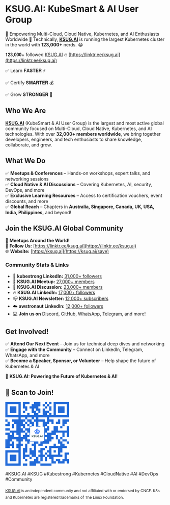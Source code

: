 # KSUG.AI: KubeSmart & AI User Group  
🚀 Empowering Multi-Cloud, Cloud Native, Kubernetes, and AI Enthusiasts Worldwide 🚀 Technically, **[KSUG.AI](https://ksug.ai)** is running the largest Kubernetes cluster in the world with **123,000+** nerds. 😂 

𝟏𝟐𝟑,𝟎𝟎𝟎+ followed [KSUG.AI](https://ksug.ai) 🔥 [https://linktr.ee/ksug.ai](https://linktr.ee/ksug.ai)

✅ Learn 𝐅𝐀𝐒𝐓𝐄𝐑 ⚡

✅ Certify 𝐒𝐌𝐀𝐑𝐓𝐄𝐑 💰

✅ Grow 𝐒𝐓𝐑𝐎𝐍𝐆𝐄𝐑 💪

## Who We Are  
**[KSUG.AI](https://ksug.ai)** (KubeSmart & AI User Group) is the largest and most active global community focused on Multi-Cloud, Cloud Native, Kubernetes, and AI technologies. With over **32,000+ members worldwide**, we bring together developers, engineers, and tech enthusiasts to share knowledge, collaborate, and grow.

## What We Do  
✅ **Meetups & Conferences** – Hands-on workshops, expert talks, and networking sessions  
✅ **Cloud Native & AI Discussions** – Covering Kubernetes, AI, security, DevOps, and more  
✅ **Exclusive Learning Resources** – Access to certification vouchers, event discounts, and more  
✅ **Global Reach** – Chapters in **Australia, Singapore, Canada, UK, USA, India, Philippines,** and beyond!  

## Join the KSUG.AI Global Community  
📍 **Meetups Around the World!**  
📢 **Follow Us:** [https://linktr.ee/ksug.ai](https://linktr.ee/ksug.ai)  
🌐 **Website:** [https://ksug.ai](https://ksug.ai/save)  

### **Community Stats & Links**  
- 🔗 **kubestrong LinkedIn:** [31,000+ followers](https://linkedin.com/company/kubestrong)  
- 📍 **KSUG.AI Meetup:** [27,000+ members](https://www.meetup.com/pro/yongkang)  
- 💬 **KSUG.AI Discussion:** [23,000+ members](https://www.linkedin.com/groups/13983251/)  
- 🔥 **KSUG.AI LinkedIn:** [17,000+ followers](https://linkedin.com/company/95053109)
- 📪 **KSUG.AI Newsletter:** [12,000+ subscribers](https://www.linkedin.com/newsletters/k8sug-newsletter-7284165390442622976/)
- ☁️ **awstronaut LinkedIn:** [12,000+ followers](https://linkedin.com/company/awstronaut)  
- 💻 **Join us on** [Discord](https://discord.com/invite/Rp9WzYyKua), [GitHub](https://github.com/ksug-ai), [WhatsApp](https://chat.whatsapp.com/DMqtkzb3LvM20kN1IMZOW9), [Telegram](https://t.me/+QsBjgoId34EzN2I1), and more!

## Get Involved!  
✅ **Attend Our Next Event** – Join us for technical deep dives and networking  
✅ **Engage with the Community** – Connect on LinkedIn, Telegram, WhatsApp, and more  
✅ **Become a Speaker, Sponsor, or Volunteer** – Help shape the future of Kubernetes & AI  

🚀 **KSUG.AI: Powering the Future of Kubernetes & AI!**  

## 📲 Scan to Join!
<img src="https://github.com/k8sug/.github/blob/main/profile/qrcode_linktr.ee.png" alt="Scan to Join" width="200"/>

#KSUG.AI #KSUG #Kubestrong #Kubernetes #CloudNative #AI #DevOps #Community  

<sub>[KSUG.AI](https://ksug.ai) is an independent community and not affiliated with or endorsed by CNCF. K8s and Kubernetes are registered trademarks of The Linux Foundation.</sub>
